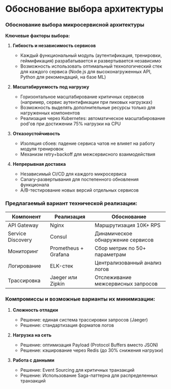 # Обоснование выбора архитектуры

### Обоснование выбора микросервисной архитектуры

**Ключевые факторы выбора:**

1. **Гибкость и независимость сервисов**
   - Каждый функциональный модуль (аутентификация, тренировки, геймификация) разрабатывается и развертывается независимо
   - Возможность использовать оптимальный технологический стек для каждого сервиса (Node.js для высоконагруженных API, Python для рекомендаций, на базе ML)

2. **Масштабируемость под нагрузку**
   - Горизонтальное масштабирование критичных сервисов (например, сервис аутентификации при пиковых нагрузках)
   - Возможность выделять дополнительные ресурсы только для нагруженных компонентов
   - Реализация через Kubernetes: автоматическое масштабирование pod'ов при достижении 75% нагрузки на CPU 

3. **Отказоустойчивость**
   - Изоляция сбоев: падение сервиса чатов не влияет на работу модуля тренировок
   - Механизм retry+backoff для межсервисного взаимодействия

4. **Непрерывная доставка**
   - Независимый CI/CD для каждого микросервиса
   - Canary-развертывания для постепенного обновления функционала
   - A/B-тестирование новых версий отдельных сервисов

### Предлагаемый вариант технической реализации:

| Компонент           | Реализация                          | Обоснование                          |
|---------------------|-------------------------------------|--------------------------------------|
| API Gateway         | Nginx                               | Маршрутизация 10K+ RPS               |
| Service Discovery   | Consul                              | Динамическое обнаружение сервисов    |
| Мониторинг          | Prometheus + Grafana                | Сбор метрик по 50+ параметрам        |
| Логирование         | ELK-стек                            | Централизованный анализ логов        |
| Трассировка         | Jaeger или Zipkin                   | Отслеживание межсервисных запросов   |

### Компромиссы и возможные варианты их минимизации:

1. **Сложность отладки**
   - Решение: единая система трассировки запросов (Jaeger)
   - Решение: стандартизация форматов логов

2. **Нагрузка на сеть**
   - Решение: оптимизация Payload (Protocol Buffers вместо JSON)
   - Решение: кэширование через Redis (до 30% снижения нагрузки)

3. **Работа с данными**
   - Решение: Event Sourcing для критичных транзакций
   - Решение: Использование Saga-паттерна для распределенных транзакций

